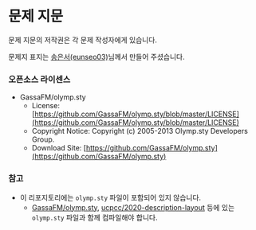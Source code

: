 # 문제 지문

문제 지문의 저작권은 각 문제 작성자에게 있습니다.

문제지 표지는 [송은서(eunseo03)](https://www.acmicpc.net/user/eunseo03)님께서 만들어 주셨습니다.

### 오픈소스 라이센스

* GassaFM/olymp.sty
  * License: [https://github.com/GassaFM/olymp.sty/blob/master/LICENSE](https://github.com/GassaFM/olymp.sty/blob/master/LICENSE)
  * Copyright Notice: Copyright (c) 2005-2013 Olymp.sty Developers Group.
  * Download Site: [https://github.com/GassaFM/olymp.sty](https://github.com/GassaFM/olymp.sty)

### 참고

* 이 리포지토리에는 `olymp.sty` 파일이 포함되어 있지 않습니다.
  * [GassaFM/olymp.sty](https://github.com/GassaFM/olymp.sty/blob/master/statements/olymp.sty), [ucpcc/2020-description-layout](https://github.com/ucpcc/2020-description-layout/blob/main/olymp.sty) 등에 있는 `olymp.sty` 파일과 함께 컴파일해야 합니다.